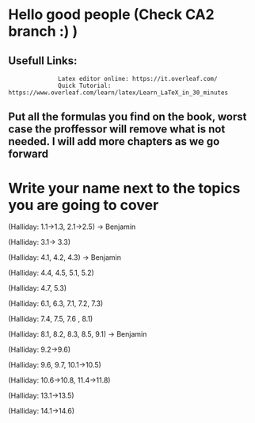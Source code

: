 # Hello good people (Check CA2 branch :) )

## Usefull Links:
                  Latex editor online: https://it.overleaf.com/ 
                  Quick Tutorial: https://www.overleaf.com/learn/latex/Learn_LaTeX_in_30_minutes  

## Put all the formulas you find on the book, worst case the proffessor will remove what is not needed. I will add more chapters as we go forward



# Write your name next to the topics you are going to cover 
(Halliday: 1.1->1.3, 2.1->2.5) -> Benjamin

(Halliday: 3.1-> 3.3)

(Halliday: 4.1, 4.2, 4.3) -> Benjamin

(Halliday: 4.4, 4.5, 5.1, 5.2)

(Halliday: 4.7, 5.3)

(Halliday: 6.1, 6.3, 7.1, 7.2, 7.3) 

(Halliday: 7.4, 7.5, 7.6 , 8.1)

(Halliday: 8.1, 8.2, 8.3, 8.5, 9.1)  -> Benjamin

(Halliday: 9.2->9.6)

(Halliday: 9.6, 9.7, 10.1->10.5)

(Halliday: 10.6->10.8, 11.4->11.8)

(Halliday: 13.1->13.5)

(Halliday: 14.1->14.6)
